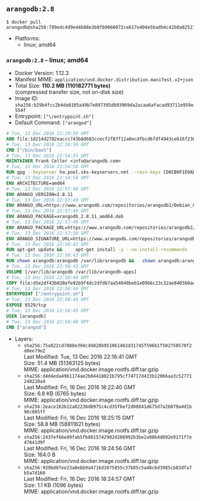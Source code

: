 ## `arangodb:2.8`

```console
$ docker pull arangodb@sha256:789edc4d9e44b88e3b8f69060072ce617e404e5badb4c42b0a825211e05072e1
```

-	Platforms:
	-	linux; amd64

### `arangodb:2.8` - linux; amd64

-	Docker Version: 1.12.3
-	Manifest MIME: `application/vnd.docker.distribution.manifest.v2+json`
-	Total Size: **110.2 MB (110182771 bytes)**  
	(compressed transfer size, not on-disk size)
-	Image ID: `sha256:b29b4fcc2b4da0105a49b7e897395db93969da2acaa6afacad93711e959e554f`
-	Entrypoint: `["\/entrypoint.sh"]`
-	Default Command: `["arangod"]`

```dockerfile
# Tue, 13 Dec 2016 22:10:59 GMT
ADD file:1d214d2782eaccc743b8d683ccecf2f87f12a0ecdfbcd6fdf4943ce616f23870 in / 
# Tue, 13 Dec 2016 22:10:59 GMT
CMD ["/bin/bash"]
# Tue, 13 Dec 2016 22:54:55 GMT
MAINTAINER Frank Celler <info@arangodb.com>
# Tue, 13 Dec 2016 22:54:58 GMT
RUN gpg --keyserver ha.pool.sks-keyservers.net --recv-keys CD8CB0F1E0AD5B52E93F41E7EA93F5E56E751E9B
# Tue, 13 Dec 2016 22:54:58 GMT
ENV ARCHITECTURE=amd64
# Tue, 13 Dec 2016 22:57:48 GMT
ENV ARANGO_VERSION=2.8.11
# Tue, 13 Dec 2016 22:57:49 GMT
ENV ARANGO_URL=https://www.arangodb.com/repositories/arangodb2/Debian_8.0
# Tue, 13 Dec 2016 22:57:49 GMT
ENV ARANGO_PACKAGE=arangodb_2.8.11_amd64.deb
# Tue, 13 Dec 2016 22:57:49 GMT
ENV ARANGO_PACKAGE_URL=https://www.arangodb.com/repositories/arangodb2/Debian_8.0/amd64/arangodb_2.8.11_amd64.deb
# Tue, 13 Dec 2016 22:57:50 GMT
ENV ARANGO_SIGNATURE_URL=https://www.arangodb.com/repositories/arangodb2/Debian_8.0/amd64/arangodb_2.8.11_amd64.deb.asc
# Tue, 13 Dec 2016 22:58:42 GMT
RUN apt-get update &&     apt-get install -y --no-install-recommends         libgoogle-perftools4         ca-certificates         pwgen         wget     &&     rm -rf /var/lib/apt/lists/* &&     wget ${ARANGO_SIGNATURE_URL} &&           wget ${ARANGO_PACKAGE_URL} &&             gpg --verify ${ARANGO_PACKAGE}.asc &&     dpkg -i ${ARANGO_PACKAGE} &&     sed -ri         -e 's!127\.0\.0\.1!0.0.0.0!g'         -e 's!^(file\s*=).*!\1 -!'         -e 's!^#\s*uid\s*=.*!uid = arangodb!'         -e 's!^#\s*gid\s*=.*!gid = arangodb!'         /etc/arangodb/arangod.conf     &&     apt-get purge -y --auto-remove ca-certificates wget &&     rm -f ${ARANGO_PACKAGE}*
# Tue, 13 Dec 2016 22:58:43 GMT
RUN chown arangodb:arangodb /var/lib/arangodb &&   chown arangodb:arangodb /var/lib/arangodb-apps
# Tue, 13 Dec 2016 22:58:43 GMT
VOLUME [/var/lib/arangodb /var/lib/arangodb-apps]
# Tue, 13 Dec 2016 22:58:44 GMT
COPY file:d5e2df43b028efe92b9f4dc2dfd67aa54840beb1e09b6c23c32ae8403b0ae7e4 in /entrypoint.sh 
# Tue, 13 Dec 2016 22:58:44 GMT
ENTRYPOINT ["/entrypoint.sh"]
# Tue, 13 Dec 2016 22:58:45 GMT
EXPOSE 8529/tcp
# Tue, 13 Dec 2016 22:58:45 GMT
USER [arangodb]
# Tue, 13 Dec 2016 22:58:46 GMT
CMD ["arangod"]
```

-	Layers:
	-	`sha256:75a822cd7888e394c49828b951061402d31745f596b1f502758570f2d0ee79e2`  
		Last Modified: Tue, 13 Dec 2016 22:16:41 GMT  
		Size: 51.4 MB (51363125 bytes)  
		MIME: application/vnd.docker.image.rootfs.diff.tar.gzip
	-	`sha256:d4d4eda4961174ae2b04418021b795cf74717d433b12066aa3c52771248220a4`  
		Last Modified: Fri, 16 Dec 2016 18:22:40 GMT  
		Size: 6.8 KB (6765 bytes)  
		MIME: application/vnd.docker.image.rootfs.diff.tar.gzip
	-	`sha256:2eace163b12a02236d8975c4cd35f6ef2d00841d675d7a26079a4d1b96c085ff`  
		Last Modified: Fri, 16 Dec 2016 18:25:15 GMT  
		Size: 58.8 MB (58811621 bytes)  
		MIME: application/vnd.docker.image.rootfs.diff.tar.gzip
	-	`sha256:243fef66e89fab5fb8815742902d208992b3be2a98b4d892e9171f7e47641d9f`  
		Last Modified: Fri, 16 Dec 2016 18:24:56 GMT  
		Size: 164.0 B  
		MIME: application/vnd.docker.image.rootfs.diff.tar.gzip
	-	`sha256:939bd8fee23a8ebb9a4716d1075855c37b85c5a48c6d3985cb83dfa7b5a7d160`  
		Last Modified: Fri, 16 Dec 2016 18:24:57 GMT  
		Size: 1.1 KB (1096 bytes)  
		MIME: application/vnd.docker.image.rootfs.diff.tar.gzip
